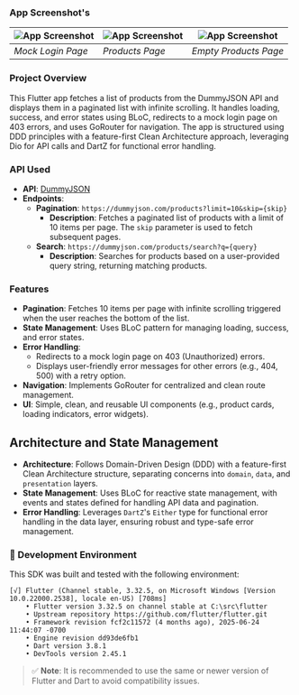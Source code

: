 ### App Screenshot's

![App Screenshot](https://github.com/HelloSajib/CifarX-Task/blob/feat/search/assets/screenshots/login.jpg) | ![App Screenshot](https://github.com/HelloSajib/CifarX-Task/blob/feat/search/assets/screenshots/products.jpg) | ![App Screenshot](https://github.com/HelloSajib/CifarX-Task/blob/feat/search/assets/screenshots/empty_products.jpg)
--- | --- | ---
*Mock Login Page* | *Products Page* | *Empty Products Page*

### Project Overview
This Flutter app fetches a list of products from the DummyJSON API and displays them in a paginated list with infinite scrolling. It handles loading, success, and error states using BLoC, redirects to a mock login page on 403 errors, and uses GoRouter for navigation. The app is structured using DDD principles with a feature-first Clean Architecture approach, leveraging Dio for API calls and DartZ for functional error handling.

### API Used
- **API**: [DummyJSON](https://dummyjson.com)
- **Endpoints**:
  - **Pagination**: `https://dummyjson.com/products?limit=10&skip={skip}`
    - **Description**: Fetches a paginated list of products with a limit of 10 items per page. The `skip` parameter is used to fetch subsequent pages.
  - **Search**: `https://dummyjson.com/products/search?q={query}`
    - **Description**: Searches for products based on a user-provided query string, returning matching products.

### Features
- **Pagination**: Fetches 10 items per page with infinite scrolling triggered when the user reaches the bottom of the list.
- **State Management**: Uses BLoC pattern for managing loading, success, and error states.
- **Error Handling**:
  - Redirects to a mock login page on 403 (Unauthorized) errors.
  - Displays user-friendly error messages for other errors (e.g., 404, 500) with a retry option.
- **Navigation**: Implements GoRouter for centralized and clean route management.
- **UI**: Simple, clean, and reusable UI components (e.g., product cards, loading indicators, error widgets).

## Architecture and State Management
- **Architecture**: Follows Domain-Driven Design (DDD) with a feature-first Clean Architecture structure, separating concerns into `domain`, `data`, and `presentation` layers.
- **State Management**: Uses BLoC for reactive state management, with events and states defined for handling API data and pagination.
- **Error Handling**: Leverages `DartZ`'s `Either` type for functional error handling in the data layer, ensuring robust and type-safe error management.


### 🧪 Development Environment

This SDK was built and tested with the following environment:

```
[√] Flutter (Channel stable, 3.32.5, on Microsoft Windows [Version 10.0.22000.2538], locale en-US) [708ms]
    • Flutter version 3.32.5 on channel stable at C:\src\flutter
    • Upstream repository https://github.com/flutter/flutter.git
    • Framework revision fcf2c11572 (4 months ago), 2025-06-24 11:44:07 -0700
    • Engine revision dd93de6fb1
    • Dart version 3.8.1
    • DevTools version 2.45.1
```

> ✅ **Note**: It is recommended to use the same or newer version of Flutter and Dart to avoid compatibility issues.
